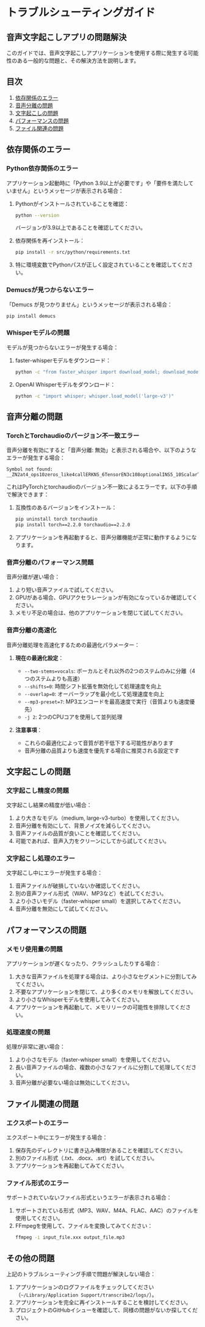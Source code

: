 # トラブルシューティングガイド

## 音声文字起こしアプリの問題解決

このガイドでは、音声文字起こしアプリケーションを使用する際に発生する可能性のある一般的な問題と、その解決方法を説明します。

## 目次

1. [依存関係のエラー](#依存関係のエラー)
2. [音声分離の問題](#音声分離の問題)
3. [文字起こしの問題](#文字起こしの問題)
4. [パフォーマンスの問題](#パフォーマンスの問題)
5. [ファイル関連の問題](#ファイル関連の問題)

## 依存関係のエラー

### Python依存関係のエラー

アプリケーション起動時に「Python 3.9以上が必要です」や「要件を満たしていません」というメッセージが表示される場合：

1. Pythonがインストールされていることを確認：
   ```bash
   python --version
   ```
   バージョンが3.9以上であることを確認してください。

2. 依存関係を再インストール：
   ```bash
   pip install -r src/python/requirements.txt
   ```

3. 特に環境変数でPythonパスが正しく設定されていることを確認してください。

### Demucsが見つからないエラー

「Demucs が見つかりません」というメッセージが表示される場合：

```bash
pip install demucs
```

### Whisperモデルの問題

モデルが見つからないエラーが発生する場合：

1. faster-whisperモデルをダウンロード：
   ```bash
   python -c "from faster_whisper import download_model; download_model('small')"
   ```

2. OpenAI Whisperモデルをダウンロード：
   ```bash
   python -c "import whisper; whisper.load_model('large-v3')"
   ```

## 音声分離の問題

### TorchとTorchaudioのバージョン不一致エラー

音声分離を有効にすると「音声分離: 無効」と表示される場合や、以下のようなエラーが発生する場合：

```
Symbol not found: __ZN2at4_ops10zeros_like4callERKNS_6TensorEN3c108optionalINS5_10ScalarTypeEEE...
```

これはPyTorchとtorchaudioのバージョン不一致によるエラーです。以下の手順で解決できます：

1. 互換性のあるバージョンをインストール：
   ```bash
   pip uninstall torch torchaudio
   pip install torch==2.2.0 torchaudio==2.2.0
   ```

2. アプリケーションを再起動すると、音声分離機能が正常に動作するようになります。

### 音声分離のパフォーマンス問題

音声分離が遅い場合：

1. より短い音声ファイルで試してください。
2. GPUがある場合、GPUアクセラレーションが有効になっているか確認してください。
3. メモリ不足の場合は、他のアプリケーションを閉じて試してください。

### 音声分離の高速化

音声分離処理を高速化するための最適化パラメーター：

1. **現在の最適化設定**：
   - `--two-stems=vocals`: ボーカルとそれ以外の2つのステムのみに分離（4つのステムよりも高速）
   - `--shifts=0`: 時間シフト拡張を無効化して処理速度を向上
   - `--overlap=0`: オーバーラップを最小化して処理速度を向上
   - `--mp3-preset=7`: MP3エンコードを最高速度で実行（音質よりも速度優先）
   - `-j 2`: 2つのCPUコアを使用して並列処理

2. **注意事項**：
   - これらの最適化によって音質が若干低下する可能性があります
   - 音声分離の品質よりも速度を優先する場合に推奨される設定です

## 文字起こしの問題

### 文字起こし精度の問題

文字起こし結果の精度が低い場合：

1. より大きなモデル（medium, large-v3-turbo）を使用してください。
2. 音声分離を有効にして、背景ノイズを減らしてください。
3. 音声ファイルの品質が良いことを確認してください。
4. 可能であれば、音声入力をクリーンにしてから試してください。

### 文字起こし処理のエラー

文字起こし中にエラーが発生する場合：

1. 音声ファイルが破損していないか確認してください。
2. 別の音声ファイル形式（WAV、MP3など）を試してください。
3. より小さいモデル（faster-whisper small）を選択してみてください。
4. 音声分離を無効にして試してください。

## パフォーマンスの問題

### メモリ使用量の問題

アプリケーションが遅くなったり、クラッシュしたりする場合：

1. 大きな音声ファイルを処理する場合は、より小さなセグメントに分割してみてください。
2. 不要なアプリケーションを閉じて、より多くのメモリを解放してください。
3. より小さなWhisperモデルを使用してみてください。
4. アプリケーションを再起動して、メモリリークの可能性を排除してください。

### 処理速度の問題

処理が非常に遅い場合：

1. より小さなモデル（faster-whisper small）を使用してください。
2. 長い音声ファイルの場合、複数の小さなファイルに分割して処理してください。
3. 音声分離が必要ない場合は無効にしてください。

## ファイル関連の問題

### エクスポートのエラー

エクスポート中にエラーが発生する場合：

1. 保存先のディレクトリに書き込み権限があることを確認してください。
2. 別のファイル形式（.txt、.docx、.srt）を試してください。
3. アプリケーションを再起動してみてください。

### ファイル形式のエラー

サポートされていないファイル形式というエラーが表示される場合：

1. サポートされている形式（MP3、WAV、M4A、FLAC、AAC）のファイルを使用してください。
2. FFmpegを使用して、ファイルを変換してみてください：
   ```bash
   ffmpeg -i input_file.xxx output_file.mp3
   ```

## その他の問題

上記のトラブルシューティング手順で問題が解決しない場合：

1. アプリケーションのログファイルをチェックしてください（`~/Library/Application Support/transcribe2/logs/`）。
2. アプリケーションを完全に再インストールすることを検討してください。
3. プロジェクトのGitHubイシューを確認して、同様の問題がないか探してください。